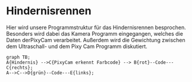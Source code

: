 # Hindernisrennen
Hier wird unsere Programmstruktur für das Hindernisrennen besprochen. Besonders wird dabei das Kamera Programm eingegangen, welches die Daten derPixyCam verarbeitet. Außerdem wird die Gewichtung zwischen dem Ultraschall- und dem Pixy Cam Programm diskutiert.

```mermaid
graph TB;
A{Hindernis} -->C{PixyCam erkennt Farbcode} --> B{rot}--Code---C{rechts};
A-->C-->D{grün}--Code---E{links};
```
